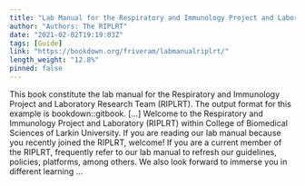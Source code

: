 ```yaml
---
title: "Lab Manual for the Respiratory and Immunology Project and Laboratory Research Team (RIPLRT)"
author: "Authors: The RIPLRT"
date: "2021-02-02T19:19:03Z"
tags: [Guide]
link: "https://bookdown.org/friveram/labmanualriplrt/"
length_weight: "12.8%"
pinned: false
---
```


This book constitute the lab manual for the Respiratory and Immunology Project and Laboratory Research Team (RIPLRT). The output format for this example is bookdown::gitbook. [...] Welcome to the Respiratory and Immunology Project and Laboratory (RIPLRT) within College of Biomedical Sciences of Larkin University. If you are reading our lab manual because you recently joined the RIPLRT, welcome! If you are a current member of the RIPLRT, frequently refer to our lab manual to refresh our guidelines, policies, platforms, among others. We also look forward to immerse you in different learning ...
